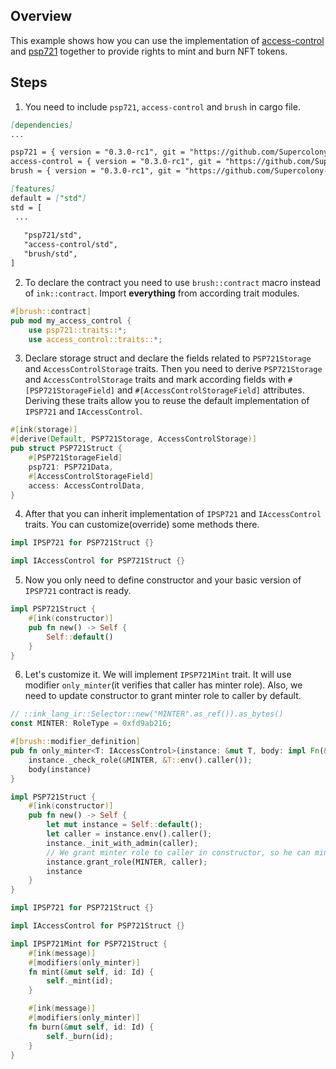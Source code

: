 ## Overview

This example shows how you can use the implementation of
[access-control](contracts/access/access-control) and
[psp721](contracts/token/psp721) together to provide rights to mint and burn NFT tokens.

## Steps

1. You need to include `psp721`, `access-control` and `brush` in cargo file.

```markdown
[dependencies]
...

psp721 = { version = "0.3.0-rc1", git = "https://github.com/Supercolony-net/openbrush-contracts", default-features = false }
access-control = { version = "0.3.0-rc1", git = "https://github.com/Supercolony-net/openbrush-contracts", default-features = false }
brush = { version = "0.3.0-rc1", git = "https://github.com/Supercolony-net/openbrush-contracts", default-features = false }

[features]
default = ["std"]
std = [
 ...
   
   "psp721/std",
   "access-control/std",
   "brush/std",
]
```

2. To declare the contract you need to use `brush::contract` macro instead of `ink::contract`. Import **everything**
   from according trait modules.

```rust
#[brush::contract]
pub mod my_access_control {
    use psp721::traits::*;
    use access_control::traits::*;
```

3. Declare storage struct and declare the fields related to `PSP721Storage` and `AccessControlStorage`
   traits. Then you need to derive `PSP721Storage` and `AccessControlStorage` traits and mark according fields
   with `#[PSP721StorageField]` and `#[AccessControlStorageField]` attributes. Deriving these traits allow you to reuse
   the default implementation of `IPSP721` and `IAccessControl`.

```rust
#[ink(storage)]
#[derive(Default, PSP721Storage, AccessControlStorage)]
pub struct PSP721Struct {
    #[PSP721StorageField]
    psp721: PSP721Data,
    #[AccessControlStorageField]
    access: AccessControlData,
}
```

4. After that you can inherit implementation of `IPSP721` and `IAccessControl` traits. You can customize(override) some
   methods there.

```rust
impl IPSP721 for PSP721Struct {}

impl IAccessControl for PSP721Struct {}
```

5. Now you only need to define constructor and your basic version of `IPSP721` contract is ready.

```rust
impl PSP721Struct {
    #[ink(constructor)]
    pub fn new() -> Self {
        Self::default()
    }
}
```

6. Let's customize it. We will implement `IPSP721Mint` trait. It will use modifier `only_minter`(it verifies that caller
   has minter role). Also, we need to update constructor to grant minter role to caller by default.

```rust
// ::ink_lang_ir::Selector::new("MINTER".as_ref()).as_bytes()
const MINTER: RoleType = 0xfd9ab216;

#[brush::modifier_definition]
pub fn only_minter<T: IAccessControl>(instance: &mut T, body: impl Fn(&mut T)) {
    instance._check_role(&MINTER, &T::env().caller());
    body(instance)
}

impl PSP721Struct {
    #[ink(constructor)]
    pub fn new() -> Self {
        let mut instance = Self::default();
        let caller = instance.env().caller();
        instance._init_with_admin(caller);
        // We grant minter role to caller in constructor, so he can mint/burn tokens
        instance.grant_role(MINTER, caller);
        instance
    }
}

impl IPSP721 for PSP721Struct {}

impl IAccessControl for PSP721Struct {}

impl IPSP721Mint for PSP721Struct {
    #[ink(message)]
    #[modifiers(only_minter)]
    fn mint(&mut self, id: Id) {
        self._mint(id);
    }

    #[ink(message)]
    #[modifiers(only_minter)]
    fn burn(&mut self, id: Id) {
        self._burn(id);
    }
}
```
